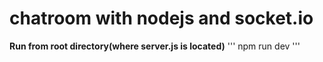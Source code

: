 # chatroom with nodejs and socket.io


**Run from root directory(where server.js is located)**
'''
npm run dev
'''
